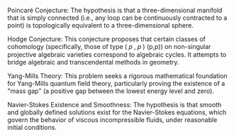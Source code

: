 Poincaré Conjecture: The hypothesis is that a three-dimensional manifold that is simply connected (i.e., any loop can be continuously contracted to a point) is topologically equivalent to a three-dimensional sphere.

Hodge Conjecture: This conjecture proposes that certain classes of cohomology (specifically, those of type 
(
𝑝
,
𝑝
)
(p,p)) on non-singular projective algebraic varieties correspond to algebraic cycles. It attempts to bridge algebraic and transcendental methods in geometry.

Yang-Mills Theory: This problem seeks a rigorous mathematical foundation for Yang-Mills quantum field theory, particularly proving the existence of a "mass gap" (a positive gap between the lowest energy level and zero).

Navier-Stokes Existence and Smoothness: The hypothesis is that smooth and globally defined solutions exist for the Navier-Stokes equations, which govern the behavior of viscous incompressible fluids, under reasonable initial conditions.